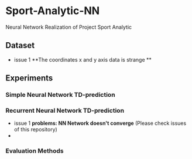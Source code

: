 # Sport-Analytic-NN
Neural Network Realization of Project Sport Analytic

## Dataset
* issue 1 **The coordinates x and y axis data is strange **


## Experiments

### Simple Neural Network TD-prediction

### Recurrent Neural Network TD-prediction
* issue 1 **problems: NN Network doesn't converge** (Please check issues of this repository)
*

### Evaluation Methods
